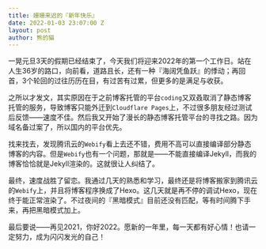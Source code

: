 ```yaml
---
title: 姗姗来迟的『新年快乐』
date: 2022-01-03 23:07:00 Z
layout: post
author: 熊的猫
---
```


一晃元旦3天的假期已经结束了，今天我们将迎来2022年的第一个工作日。站在人生36岁的路口，向前看，道路且长，还有一种『海阔凭鱼跃』的悸动；再回首，3个轮回的过往历历在目，有过苦有过累，但更多的是满足与收获。
<!--more-->

之所以才发文，其实原因在于之前博客托管的平台`coding`又双叒取消了静态博客托管的服务，导致博客只能外迁到`Cloudflare Pages`上，不过很多朋友经过测试后反馈——速度不佳。然后我又开始了漫长的静态博客托管平台的寻找之路。因为域名备过案了，所以国内的平台优先。

找来找去，发现腾讯云的`Webify`看上去还不错，费用不高可以直接编译部分静态博客的内容。但是`Webify`也有一个问题，那就是——不能直接编译Jekyll，而我的博客恰恰就是Jekyll渲染的。这就很让人纠结了。

最终，速度战胜了留恋。我通过几天的熟悉和学习，最终还是将博客搬家到腾讯云的`Webify`上，并且将博客程序换成了Hexo。这几天就是再不停的调试Hexo，现在终于能正常渲染了。不过夜间的『黑暗模式』目前还没有匹配，等有时间腾下手来，再把黑暗模式加上。

最后要说——再见2021，你好2022。愿新的一年里，每一天都有好心情！也请一定努力，成为闪闪发光的自己！

